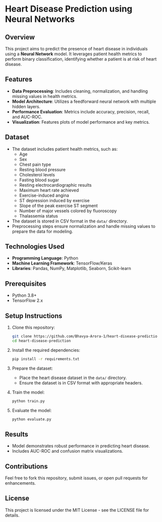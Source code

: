 # Heart Disease Prediction using Neural Networks

## Overview
This project aims to predict the presence of heart disease in individuals using a **Neural Network** model. It leverages patient health metrics to perform binary classification, identifying whether a patient is at risk of heart disease.

## Features
- **Data Preprocessing**: Includes cleaning, normalization, and handling missing values in health metrics.
- **Model Architecture**: Utilizes a feedforward neural network with multiple hidden layers.
- **Performance Evaluation**: Metrics include accuracy, precision, recall, and AUC-ROC.
- **Visualization**: Features plots of model performance and key metrics.

## Dataset
- The dataset includes patient health metrics, such as:
  - Age
  - Sex
  - Chest pain type
  - Resting blood pressure
  - Cholesterol levels
  - Fasting blood sugar
  - Resting electrocardiographic results
  - Maximum heart rate achieved
  - Exercise-induced angina
  - ST depression induced by exercise
  - Slope of the peak exercise ST segment
  - Number of major vessels colored by fluoroscopy
  - Thalassemia status
- The dataset is stored in CSV format in the `data/` directory.
- Preprocessing steps ensure normalization and handle missing values to prepare the data for modeling.

## Technologies Used
- **Programming Language**: Python
- **Machine Learning Framework**: TensorFlow/Keras
- **Libraries**: Pandas, NumPy, Matplotlib, Seaborn, Scikit-learn

## Prerequisites
- Python 3.8+
- TensorFlow 2.x

## Setup Instructions
1. Clone this repository:
   ```bash
   git clone https://github.com/Bhavya-Arora-1/heart-disease-prediction.git
   cd heart-disease-prediction
   ```

2. Install the required dependencies:
   ```bash
   pip install -r requirements.txt
   ```

3. Prepare the dataset:
   - Place the heart disease dataset in the `data/` directory.
   - Ensure the dataset is in CSV format with appropriate headers.

4. Train the model:
   ```bash
   python train.py
   ```

5. Evaluate the model:
   ```bash
   python evaluate.py
   ```

## Results
- Model demonstrates robust performance in predicting heart disease.
- Includes AUC-ROC and confusion matrix visualizations.

## Contributions
Feel free to fork this repository, submit issues, or open pull requests for enhancements.

## License
This project is licensed under the MIT License - see the LICENSE file for details.
